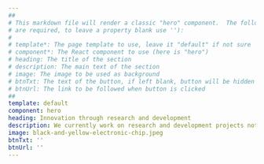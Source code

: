 ```yaml
---
##
# This markdown file will render a classic "hero" component.  The following properties may be set (properties with * 
# are required, to leave a property blank use ''):
#
# template*: The page template to use, leave it "default" if not sure
# component*: The React component to use (here is "hero")
# heading: The title of the section
# description: The main text of the section
# image: The image to be used as background
# btnTxt: The text of the button, if left blank, button will be hidden
# btnUrl: The link to be followed when button is clicked
##
template: default
component: hero
heading: Innovation through research and development
description: We currently work on research and development projects not only to serve our customers but also to develop our own product lines. Our goal is to develop our skills and technologies and enhance our presence in the global market.
image: black-and-yellow-electronic-chip.jpeg
btnTxt: ''
btnUrl: ''
---
```

